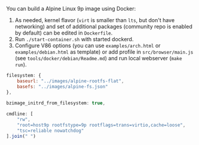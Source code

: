 You can build a Alpine Linux 9p image using Docker:

1. As needed, kernel flavor (`virt` is smaller than `lts`, but don't have networking) and set of additional packages (community repo is enabled by default) can be edited in `Dockerfile`.
2. Run `./start-container.sh` with started dockerd.
3. Configure V86 options (you can use `examples/arch.html` or `examples/debian.html` as template) or add profile in `src/browser/main.js` (see `tools/docker/debian/Readme.md`) and run local webserver (`make run`).

```js
filesystem: {
    baseurl: "../images/alpine-rootfs-flat",
    basefs: "../images/alpine-fs.json"
},

bzimage_initrd_from_filesystem: true,
        
cmdline: [
    "rw",
    "root=host9p rootfstype=9p rootflags=trans=virtio,cache=loose",
    "tsc=reliable nowatchdog"
].join(" ")
```
